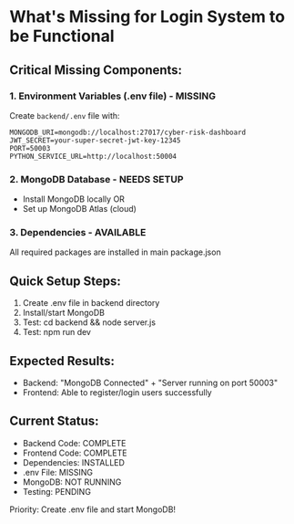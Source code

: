# What's Missing for Login System to be Functional

## Critical Missing Components:

### 1. Environment Variables (.env file) - MISSING
Create `backend/.env` file with:
```
MONGODB_URI=mongodb://localhost:27017/cyber-risk-dashboard
JWT_SECRET=your-super-secret-jwt-key-12345
PORT=50003
PYTHON_SERVICE_URL=http://localhost:50004
```

### 2. MongoDB Database - NEEDS SETUP
- Install MongoDB locally OR
- Set up MongoDB Atlas (cloud)

### 3. Dependencies - AVAILABLE
All required packages are installed in main package.json

## Quick Setup Steps:

1. Create .env file in backend directory
2. Install/start MongoDB
3. Test: cd backend && node server.js
4. Test: npm run dev

## Expected Results:
- Backend: "MongoDB Connected" + "Server running on port 50003"
- Frontend: Able to register/login users successfully

## Current Status:
- Backend Code: COMPLETE
- Frontend Code: COMPLETE  
- Dependencies: INSTALLED
- .env File: MISSING
- MongoDB: NOT RUNNING
- Testing: PENDING

Priority: Create .env file and start MongoDB! 